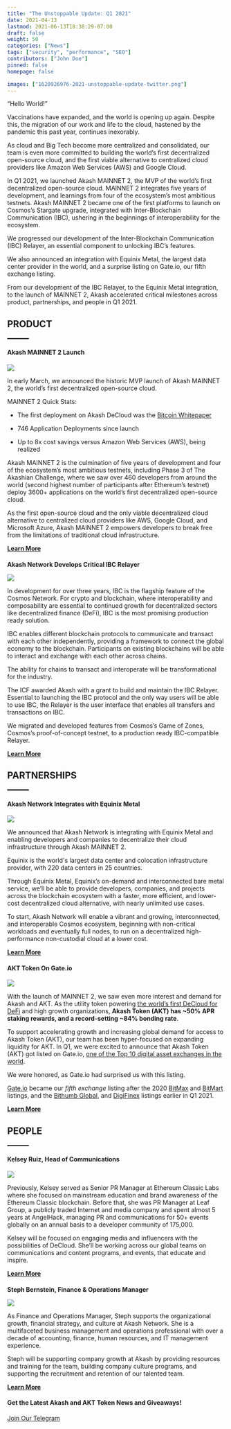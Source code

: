 ```yaml
---
title: "The Unstoppable Update: Q1 2021"
date: 2021-04-13
lastmod: 2021-06-13T18:38:29-07:00
draft: false
weight: 50
categories: ["News"]
tags: ["security", "performance", "SEO"]
contributors: ["John Doe"]
pinned: false
homepage: false

images: ["1620926976-2021-unstoppable-update-twitter.png"]
---
```

  
“Hello World!”  

Vaccinations have expanded, and the world is opening up again. Despite this, the migration of our work and life to the cloud, hastened by the pandemic this past year, continues inexorably.   

As cloud and Big Tech become more centralized and consolidated, our team is even more committed to building the world’s first decentralized open-source cloud, and the first viable alternative to centralized cloud providers like Amazon Web Services (AWS) and Google Cloud.  

In Q1 2021, we launched Akash MAINNET 2, the MVP of the world’s first decentralized open-source cloud. MAINNET 2 integrates five years of development, and learnings from four of the ecosystem’s most ambitious testnets. Akash MAINNET 2 became one of the first platforms to launch on Cosmos’s Stargate upgrade, integrated with Inter-Blockchain Communication (IBC), ushering in the beginnings of interoperability for the ecosystem.  

We progressed our development of the Inter-Blockchain Communication (IBC) Relayer, an essential component to unlocking IBC’s features.  

We also announced an integration with Equinix Metal, the largest data center provider in the world, and a surprise listing on Gate.io, our fifth exchange listing.  

From our development of the IBC Relayer, to the Equinix Metal integration, to the launch of MAINNET 2, Akash accelerated critical milestones across product, partnerships, and people in Q1 2021.  

**PRODUCT**  
**\_\_\_\_\_**
----------------------------

#### **Akash MAINNET 2 Launch**

![](https://www.datocms-assets.com/45776/1620925257-mainnet-banner-1024x768.png)

  
In early March, we announced the historic MVP launch of Akash MAINNET 2, the world’s first decentralized open-source cloud.  

MAINNET 2 Quick Stats:  

*   The first deployment on Akash DeCloud was the [Bitcoin Whitepaper](http://7nd4hr8cepabrdvaldd1r4uf04.ingress.sjc1p0.mainnet.akashian.io/)
    
*   746 Application Deployments since launch
    
*   Up to 8x cost savings versus Amazon Web Services (AWS), being realized
    

Akash MAINNET 2 is the culmination of five years of development and four of the ecosystem’s most ambitious testnets, including Phase 3 of The Akashian Challenge, where we saw over 460 developers from around the world (second highest number of participants after Ethereum’s testnet) deploy 3600+ applications on the world’s first decentralized open-source cloud.  

As the first open-source cloud and the only viable decentralized cloud alternative to centralized cloud providers like AWS, Google Cloud, and Microsoft Azure, Akash MAINNET 2 empowers developers to break free from the limitations of traditional cloud infrastructure.  

[**Learn More**](https://akash.network/blog/akash-network-launches-akash-mainnet-2-the-first-decentralized-open-source-cloud/)  
  

####   
**Akash Network Develops Critical IBC Relayer**

![](https://www.datocms-assets.com/45776/1620925348-ibc-banner-1024x768.png)

  
In development for over three years, IBC is the flagship feature of the Cosmos Network. For crypto and blockchain, where interoperability and composability are essential to continued growth for decentralized sectors like decentralized finance (DeFi), IBC is the most promising production ready solution.

IBC enables different blockchain protocols to communicate and transact with each other independently, providing a framework to connect the global economy to the blockchain. Participants on existing blockchains will be able to interact and exchange with each other across chains. 

The ability for chains to transact and interoperate will be transformational for the industry.

The ICF awarded Akash with a grant to build and maintain the IBC Relayer. Essential to launching the IBC protocol and the only way users will be able to use IBC, the Relayer is the user interface that enables all transfers and transactions on IBC.

We migrated and developed features from Cosmos’s Game of Zones, Cosmos’s proof-of-concept testnet, to a production ready IBC-compatible Relayer.

[**Learn More**](https://akash.network/blog/akash-network-develops-critical-ibc-relayer-for-inter-blockchain-communication-protocol/)

  
**PARTNERSHIPS**  
**\_\_\_\_\_**
------------------------------------

#### **Akash Network Integrates with Equinix Metal**  

![](https://www.datocms-assets.com/45776/1620925374-equinix-banner-1-1024x768.png)

  
We announced that Akash Network is integrating with Equinix Metal and enabling developers and companies to decentralize their cloud infrastructure through Akash MAINNET 2.  

Equinix is the world's largest data center and colocation infrastructure provider, with 220 data centers in 25 countries.   

Through Equinix Metal, Equinix’s on-demand and interconnected bare metal service, we’ll be able to provide developers, companies, and projects across the blockchain ecosystem with a faster, more efficient, and lower-cost decentralized cloud alternative, with nearly unlimited use cases.   

To start, Akash Network will enable a vibrant and growing, interconnected, and interoperable Cosmos ecosystem, beginning with non-critical workloads and eventually full nodes, to run on a decentralized high-performance non-custodial cloud at a lower cost.  

[**Learn More**](https://akash.network/blog/akash-network-integrates-with-equinix-metal-to-provide-the-first-viable-decentralized-cloud-solution/)  
  
  

#### **AKT Token On Gate.io**  

![](https://www.datocms-assets.com/45776/1620926938-gateio-live-2-1024x768.png)

  
With the launch of MAINNET 2, we saw even more interest and demand for Akash and AKT. As the utility token powering [the world’s first DeCloud for DeFi](https://akash.network/blog/akash-decloud-for-defi/) and high growth organizations, **Akash Token (AKT) has ~50% APR staking rewards, and a record-setting ~84% bonding rate**.  

To support accelerating growth and increasing global demand for access to Akash Token (AKT), our team has been hyper-focused on expanding liquidity for AKT. In Q1, we were excited to announce that Akash Token (AKT) got listed on Gate.io, [one of the Top 10 digital asset exchanges in the world](https://www.coingecko.com/en/exchanges).  

We were honored, as Gate.io had surprised us with this listing.   

[Gate.io](https://www.gate.io/) became our _fifth exchange_ listing after the 2020 [BitMax](https://bitmax.io/en/global-digital-asset-platform) and [BitMart](https://www.bitmart.com/) listings, and the [Bithumb Gl](https://www.bithumb.pro/en-us)[o](https://www.bithumb.pro/en-us)[bal](https://www.bithumb.pro/en-us), and [DigiFinex](https://www.digifinex.com/en-ww/) listings earlier in Q1 2021.  

[**Learn More**](https://akash.network/blog/akt-token-now-on-gate-io-exchange/)

  
**PEOPLE**  
**\_\_\_\_\_**
------------------------------

#### **Kelsey Ruiz, Head of Communications**  

![](https://www.datocms-assets.com/45776/1620926953-kelsey-banner-1024x768.jpg)

  
Previously, Kelsey served as Senior PR Manager at Ethereum Classic Labs where she focused on mainstream education and brand awareness of the Ethereum Classic blockchain. Before that, she was PR Manager at Leaf Group, a publicly traded Internet and media company and spent almost 5 years at AngelHack, managing PR and communications for 50+ events globally on an annual basis to a developer community of 175,000.  

Kelsey will be focused on engaging media and influencers with the possibilities of DeCloud. She’ll be working across our global teams on communications and content programs, and events, that educate and inspire.  

[**Learn More**](https://akash.network/blog/introducing-kelsey-ruiz-head-of-communications/)  
  

####   
**Steph Bernstein, Finance & Operations Manager**  

![](https://www.datocms-assets.com/45776/1620926962-steph-less-text-1024x768.png)

  
As Finance and Operations Manager, Steph supports the organizational growth, financial strategy, and culture at Akash Network. She is a multifaceted business management and operations professional with over a decade of accounting, finance, human resources, and IT management experience.  

Steph will be supporting company growth at Akash by providing resources and training for the team, building company culture programs, and supporting the recruitment and retention of our talented team.  

[**Learn More**](https://akash.network/blog/introducing-steph-bernstein-finance-operations-manager/)  
  

#### **Get the Latest Akash and AKT Token News and Giveaways!**

[Join Our Telegram](https://t.me/AkashNW)